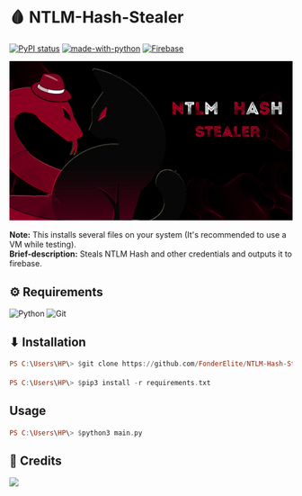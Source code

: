 # 🩸 NTLM-Hash-Stealer
[![PyPI status](https://img.shields.io/pypi/status/ansicolortags.svg)](https://pypi.python.org/pypi/ansicolortags/)
[![made-with-python](https://img.shields.io/badge/Made%20with-Python-1f425f.svg)](https://www.python.org/)
[![Firebase](https://img.shields.io/badge/Made%20with-Firebase-FFA500.svg)](https://shields.io/)

<img src="Malware.png" width="650px">

**Note:** This installs several files on your system (It's recommended to use a VM while testing). <br>
**Brief-description:** Steals NTLM Hash and other credentials and outputs it to firebase.

## ⚙️ Requirements
![Python](https://img.shields.io/badge/python-3670A0?style=for-the-badge&logo=python&logoColor=ffdd54)
![Git](https://img.shields.io/badge/git-%23F05033.svg?style=for-the-badge&logo=git&logoColor=white)

## ⬇ Installation
```hs
PS C:\Users\HP\> $git clone https://github.com/FonderElite/NTLM-Hash-Stealer/

PS C:\Users\HP\> $pip3 install -r requirements.txt
```
## Usage
```hs
PS C:\Users\HP\> $python3 main.py
```

## 🎉 Credits
<a href="https://github.com/skelsec/pypykatz"><img width="650px" src="https://user-images.githubusercontent.com/19204702/71646030-221fe200-2ce1-11ea-9e2a-e587ea4790d7.jpg"></a>


